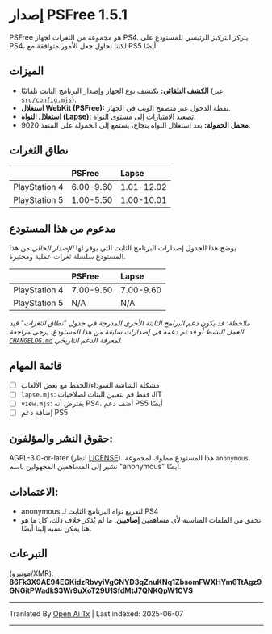 # إصدار PSFree 1.5.1

PSFree هو مجموعة من الثغرات لجهاز PS4. يتركز التركيز الرئيسي للمستودع على PS4، لكننا نحاول جعل الأمور متوافقة مع PS5 أيضًا.

## الميزات

- **الكشف التلقائي:** يكتشف نوع الجهاز وإصدار البرنامج الثابت تلقائيًا (عبر [`src/config.mjs`](https://raw.githubusercontent.com/Al-Azif/psfree-lapse/main/src/config.mjs)).
- **استغلال WebKit (PSFree):** نقطة الدخول عبر متصفح الويب في الجهاز.
- **استغلال النواة (Lapse):** تصعيد الامتيازات إلى مستوى النواة.
- **محمل الحمولة:** بعد استغلال النواة بنجاح، يستمع إلى الحمولة على المنفذ 9020.

## نطاق الثغرات

|               | PSFree    | Lapse      |
| :------------ | :-------- | :--------- |
| PlayStation 4 | 6.00-9.60 | 1.01-12.02 |
| PlayStation 5 | 1.00-5.50 | 1.00-10.01 |

## مدعوم من هذا المستودع

يوضح هذا الجدول إصدارات البرنامج الثابت التي يوفر لها _الإصدار الحالي_ من هذا المستودع سلسلة ثغرات عملية ومختبرة.

|               | PSFree    | Lapse     |
| :------------ | :-------- | :-------- |
| PlayStation 4 | 7.00-9.60 | 7.00-9.60 |
| PlayStation 5 | N/A       | N/A       |

_ملاحظة: قد يكون دعم البرامج الثابتة الأخرى المدرجة في جدول "نطاق الثغرات" قيد العمل النشط أو قد تم دعمه في إصدارات سابقة من هذا المستودع. يرجى مراجعة [`CHANGELOG.md`](https://raw.githubusercontent.com/Al-Azif/psfree-lapse/main/CHANGELOG.md) لمعرفة الدعم التاريخي._

## قائمة المهام

- [ ] مشكلة الشاشة السوداء/الحفظ مع بعض الألعاب
- [ ] `lapse.mjs`: فقط قم بتعيين البتات لصلاحيات JIT
- [ ] `view.mjs`: يفترض أنه PS4، أضف دعم PS5 أيضًا
- [ ] إضافة دعم PS5

## حقوق النشر والمؤلفون:

AGPL-3.0-or-later (انظر [LICENSE](https://raw.githubusercontent.com/Al-Azif/psfree-lapse/main/LICENSE)). هذا المستودع مملوك لمجموعة `anonymous`. نشير إلى المساهمين المجهولين باسم "anonymous" أيضًا.

## الاعتمادات:

- anonymous لتفريغ نواة البرنامج الثابت لـ PS4
- تحقق من الملفات المناسبة لأي مساهمين **إضافيين**. ما لم يُذكر خلاف ذلك، كل ما هو هنا يمكن نسبه إلينا أيضًا.

## التبرعات

(مونيرو/XMR): **86Fk3X9AE94EGKidzRbvyiVgGNYD3qZnuKNq1ZbsomFWXHYm6TtAgz9GNGitPWadkS3Wr9uXoT29U1SfdMtJ7QNKQpW1CVS**

---

Tranlated By [Open Ai Tx](https://github.com/OpenAiTx/OpenAiTx) | Last indexed: 2025-06-07

---